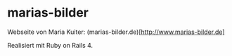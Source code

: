 # marias-bilder

Webseite von Maria Kuiter: (marias-bilder.de)[http://www.marias-bilder.de]

Realisiert mit Ruby on Rails 4.